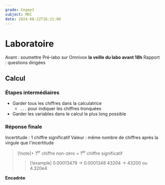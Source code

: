 ```yaml
---
grade: Cegep1
subject: MEC
date: 2024-08-22T16:21:00
---
```


# Laboratoire

Avant : soumettre Pré-labo sur Omnivox **la veille du labo avant 18h**
Rapport : questions dirigées

## Calcul

### Étapes intermédiaires

- Garder tous les chiffres dans la calculatrice
	- `...` pour indiquer les chiffres tronquées
- Garder les variables dans le calcul le plus long possible

### Réponse finale

Incertitude : 1 chiffre significatif
Valeur : même nombre de chiffres après la virgule que l'incertitude

> [!note]+
> 1<sup>er</sup> chiffre non-zéro = 1<sup>er</sup> chiffre significatif
> > [!example]
> > 0.00013479 -> 0.0001348
> > 43204 -> 43200 ou 4.320e4

**Encadrée**